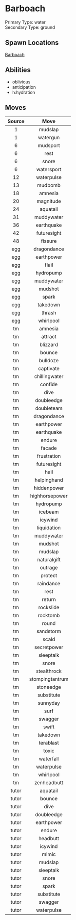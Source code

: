 # Barboach  
Primary Type: water  
Secondary Type: ground  
  
## Spawn Locations  
[Barboach](/data/spawn_presets/barboach.md)  
  
## Abilities  
  * oblivious
  * anticipation
  * h:hydration
  
  
## Moves  
  
| Source | Move |  
|:---:|:---:|  
| 1 | mudslap |  
| 1 | watergun |  
| 6 | mudsport |  
| 6 | rest |  
| 6 | snore |  
| 6 | watersport |  
| 12 | waterpulse |  
| 13 | mudbomb |  
| 18 | amnesia |  
| 20 | magnitude |  
| 24 | aquatail |  
| 31 | muddywater |  
| 36 | earthquake |  
| 42 | futuresight |  
| 48 | fissure |  
| egg | dragondance |  
| egg | earthpower |  
| egg | flail |  
| egg | hydropump |  
| egg | muddywater |  
| egg | mudshot |  
| egg | spark |  
| egg | takedown |  
| egg | thrash |  
| egg | whirlpool |  
| tm | amnesia |  
| tm | attract |  
| tm | blizzard |  
| tm | bounce |  
| tm | bulldoze |  
| tm | captivate |  
| tm | chillingwater |  
| tm | confide |  
| tm | dive |  
| tm | doubleedge |  
| tm | doubleteam |  
| tm | dragondance |  
| tm | earthpower |  
| tm | earthquake |  
| tm | endure |  
| tm | facade |  
| tm | frustration |  
| tm | futuresight |  
| tm | hail |  
| tm | helpinghand |  
| tm | hiddenpower |  
| tm | highhorsepower |  
| tm | hydropump |  
| tm | icebeam |  
| tm | icywind |  
| tm | liquidation |  
| tm | muddywater |  
| tm | mudshot |  
| tm | mudslap |  
| tm | naturalgift |  
| tm | outrage |  
| tm | protect |  
| tm | raindance |  
| tm | rest |  
| tm | return |  
| tm | rockslide |  
| tm | rocktomb |  
| tm | round |  
| tm | sandstorm |  
| tm | scald |  
| tm | secretpower |  
| tm | sleeptalk |  
| tm | snore |  
| tm | stealthrock |  
| tm | stompingtantrum |  
| tm | stoneedge |  
| tm | substitute |  
| tm | sunnyday |  
| tm | surf |  
| tm | swagger |  
| tm | swift |  
| tm | takedown |  
| tm | terablast |  
| tm | toxic |  
| tm | waterfall |  
| tm | waterpulse |  
| tm | whirlpool |  
| tm | zenheadbutt |  
| tutor | aquatail |  
| tutor | bounce |  
| tutor | dive |  
| tutor | doubleedge |  
| tutor | earthpower |  
| tutor | endure |  
| tutor | headbutt |  
| tutor | icywind |  
| tutor | mimic |  
| tutor | mudslap |  
| tutor | sleeptalk |  
| tutor | snore |  
| tutor | spark |  
| tutor | substitute |  
| tutor | swagger |  
| tutor | waterpulse |  
  
